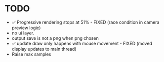 # TODO

* ✅ Progressive rendering stops at 51% - FIXED (race condition in camera preview logic)
* no ui layer.
* output save is not a png when png chosen
* ✅ update draw only happens with mouse movement - FIXED (moved display updates to main thread)
* Raise max samples
